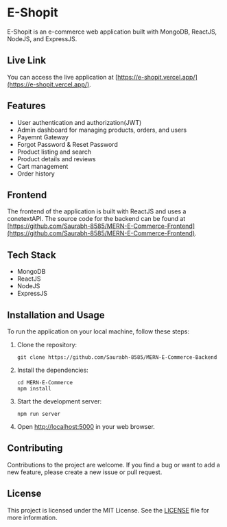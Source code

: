 # E-Shopit

E-Shopit is an e-commerce web application built with MongoDB, ReactJS, NodeJS, and ExpressJS.

## Live Link

You can access the live application at [https://e-shopit.vercel.app/](https://e-shopit.vercel.app/).

## Features

- User authentication and authorization(JWT)
- Admin dashboard for managing products, orders, and users
- Payemnt Gateway
- Forgot Password & Reset Password
- Product listing and search
- Product details and reviews
- Cart management
- Order history 


## Frontend

The frontend of the application is built with ReactJS and uses a conetextAPI. The source code for the backend can be found at [https://github.com/Saurabh-8585/MERN-E-Commerce-Frontend](https://github.com/Saurabh-8585/MERN-E-Commerce-Frontend).

## Tech Stack

- MongoDB
- ReactJS
- NodeJS
- ExpressJS

## Installation and Usage

To run the application on your local machine, follow these steps:

1. Clone the repository:

   ```
   git clone https://github.com/Saurabh-8585/MERN-E-Commerce-Backend
   ```

2. Install the dependencies:

   ```
   cd MERN-E-Commerce
   npm install
   ```

3. Start the development server:

   ```
   npm run server
   ```

4. Open [http://localhost:5000](http://localhost:5000) in your web browser.

## Contributing

Contributions to the project are welcome. If you find a bug or want to add a new feature, please create a new issue or pull request.

## License

This project is licensed under the MIT License. See the [LICENSE](LICENSE) file for more information.
